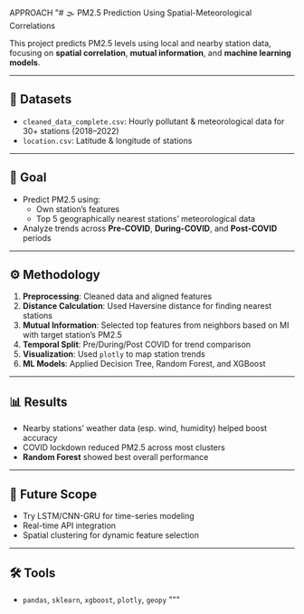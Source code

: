 

APPROACH 
"# 🌫️ PM2.5 Prediction Using Spatial-Meteorological Correlations

This project predicts PM2.5 levels using local and nearby station data, focusing on **spatial correlation**, **mutual information**, and **machine learning models**.

---

## 📁 Datasets

- `cleaned_data_complete.csv`: Hourly pollutant & meteorological data for 30+ stations (2018–2022)
- `location.csv`: Latitude & longitude of stations

---

## 🎯 Goal

- Predict PM2.5 using:
  - Own station’s features
  - Top 5 geographically nearest stations’ meteorological data
- Analyze trends across **Pre-COVID**, **During-COVID**, and **Post-COVID** periods

---

## ⚙️ Methodology

1. **Preprocessing**: Cleaned data and aligned features
2. **Distance Calculation**: Used Haversine distance for finding nearest stations
3. **Mutual Information**: Selected top features from neighbors based on MI with target station’s PM2.5
4. **Temporal Split**: Pre/During/Post COVID for trend comparison
5. **Visualization**: Used `plotly` to map station trends
6. **ML Models**: Applied Decision Tree, Random Forest, and XGBoost

---

## 📊 Results

- Nearby stations’ weather data (esp. wind, humidity) helped boost accuracy
- COVID lockdown reduced PM2.5 across most clusters
- **Random Forest** showed best overall performance

---

## 🔮 Future Scope

- Try LSTM/CNN-GRU for time-series modeling
- Real-time API integration
- Spatial clustering for dynamic feature selection

---

## 🛠️ Tools

- `pandas`, `sklearn`, `xgboost`, `plotly`, `geopy`
"""
